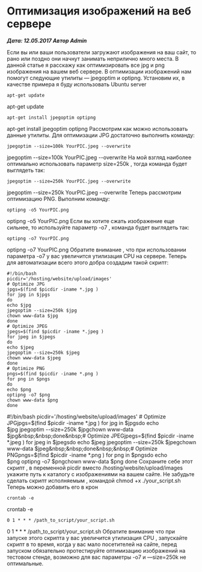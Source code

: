 # Оптимизация изображений на веб сервере                	  
***Дата: 12.05.2017 Автор Admin***

Если вы или ваши пользователи загружают изображения на ваш сайт, то рано или поздно они начнут занимать неприлично много места.
В данной статье я расскажу как оптимизировать все jpg и png изображения на вашем веб сервере. 
В оптимизации изображений нам помогут следующие утилиты &#8212; jpegoptim и optipng.
Установим их, в качестве примера я буду использовать Ubuntu server
```
apt-get update
```
apt-get update
```
apt-get install jpegoptim optipng
```
apt-get install jpegoptim optipng
Рассмотрим как можно использовать данные утилиты.
Для оптимизации JPG достаточно выполнить команду:
```
jpegoptim --size=100k YourPIC.jpeg --overwrite
```
jpegoptim --size=100k YourPIC.jpeg --overwrite
На мой взгляд наиболее оптимально использовать параметр size=250k , тогда команда будет выглядеть так:
```
jpegoptim --size=250k YourPIC.jpeg --overwrite
```
jpegoptim --size=250k YourPIC.jpeg --overwrite
Теперь рассмотрим оптимизацию PNG.
Выполним команду:
```
optipng -o5 YourPIC.png
```
optipng -o5 YourPIC.png
Если вы хотите сжать изображение еще сильнее, то используйте параметр -o7 , команда будет выглядеть так:
```
optipng -o7 YourPIC.png
```
optipng -o7 YourPIC.png
Обратите внимание , что при использовании параметра -o7 у вас увеличится утилизация CPU на сервере.
Теперь для автоматизации всего этого добра создадим такой скрипт:
```
#!/bin/bash
picdir='/hosting/website/upload/images'
# Optimize JPG
jpgs=$(find $picdir -iname *.jpg )
for jpg in $jpgs
do
echo $jpg
jpegoptim --size=250k $jpg
chown www-data $jpg
done
# Optimize JPEG
jpegs=$(find $picdir -iname *.jpeg )
for jpeg in $jpegs
do
echo $jpeg
jpegoptim --size=250k $jpeg
chown www-data $jpeg
done
# Optimize PNG
pngs=$(find $picdir -iname *.png )
for png in $pngs
do
echo $png
optipng -o7 $png
chown www-data $png
done
```
#!/bin/bash&nbsp;picdir='/hosting/website/upload/images'&nbsp;# Optimize JPGjpgs=$(find $picdir -iname *.jpg )&nbsp;for jpg in $jpgsdo&nbsp;echo $jpg&nbsp;jpegoptim --size=250k $jpgchown www-data $jpg&nbsp;&nbsp;done&nbsp;# Optimize JPEGjpegs=$(find $picdir -iname *.jpeg )&nbsp;for jpeg in $jpegsdo&nbsp;echo $jpeg&nbsp;jpegoptim --size=250k $jpegchown www-data $jpeg&nbsp;&nbsp;done&nbsp;&nbsp;# Optimize PNGpngs=$(find $picdir -iname *.png )&nbsp;for png in $pngsdo&nbsp;echo $png&nbsp;optipng -o7 $pngchown www-data $png&nbsp;done
Сохраните себе этот скрипт , в переменной picdir вместо /hosting/website/upload/images укажите путь к каталогу с изображениями на вашем сайте.
Не забудьте сделать скрипт исполняемым , командой chmod +x ./your_script.sh
Теперь можно добавить его в крон
```
crontab -e
```
crontab -e
```
0 1 * * * /path_to_script/your_script.sh
```
0 1 * * * /path_to_script/your_script.sh
Обратите внимание что при запуске этого скрипта у вас увеличится утилизация CPU , запускайте скрипт в то время, когда у вас мало посетителей на сайте, перед запуском обязательно протестируйте оптимизацию изображений на тестовом стенде, возможно для вас параметры -o7 и &#8212;size=250k не оптимальные.

